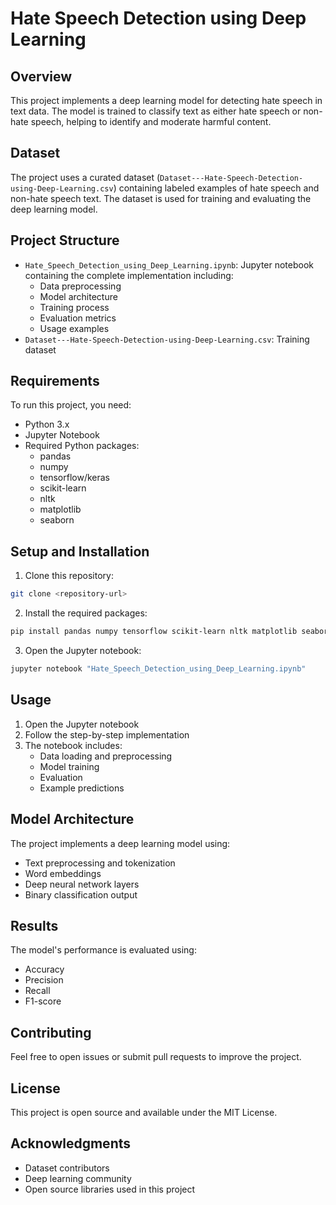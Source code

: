 # Hate Speech Detection using Deep Learning

## Overview
This project implements a deep learning model for detecting hate speech in text data. The model is trained to classify text as either hate speech or non-hate speech, helping to identify and moderate harmful content.

## Dataset
The project uses a curated dataset (`Dataset---Hate-Speech-Detection-using-Deep-Learning.csv`) containing labeled examples of hate speech and non-hate speech text. The dataset is used for training and evaluating the deep learning model.

## Project Structure
- `Hate_Speech_Detection_using_Deep_Learning.ipynb`: Jupyter notebook containing the complete implementation including:
  - Data preprocessing
  - Model architecture
  - Training process
  - Evaluation metrics
  - Usage examples
- `Dataset---Hate-Speech-Detection-using-Deep-Learning.csv`: Training dataset

## Requirements
To run this project, you need:
- Python 3.x
- Jupyter Notebook
- Required Python packages:
  - pandas
  - numpy
  - tensorflow/keras
  - scikit-learn
  - nltk
  - matplotlib
  - seaborn

## Setup and Installation
1. Clone this repository:
```bash
git clone <repository-url>
```

2. Install the required packages:
```bash
pip install pandas numpy tensorflow scikit-learn nltk matplotlib seaborn
```

3. Open the Jupyter notebook:
```bash
jupyter notebook "Hate_Speech_Detection_using_Deep_Learning.ipynb"
```

## Usage
1. Open the Jupyter notebook
2. Follow the step-by-step implementation
3. The notebook includes:
   - Data loading and preprocessing
   - Model training
   - Evaluation
   - Example predictions

## Model Architecture
The project implements a deep learning model using:
- Text preprocessing and tokenization
- Word embeddings
- Deep neural network layers
- Binary classification output

## Results
The model's performance is evaluated using:
- Accuracy
- Precision
- Recall
- F1-score

## Contributing
Feel free to open issues or submit pull requests to improve the project.

## License
This project is open source and available under the MIT License.

## Acknowledgments
- Dataset contributors
- Deep learning community
- Open source libraries used in this project 